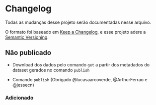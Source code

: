 # Changelog
Todas as mudanças desse projeto serão documentadas nesse arquivo.

O formato foi baseado em [Keep a Changelog](https://keepachangelog.com/pt-BR/1.0.0/),
e esse projeto adere a [Semantic Versioning](https://semver.org/lang/pt-BR/spec/v2.0.0.html).

## Não publicado
- Download dos dados pelo comando `get` a partir dos metadados do dataset gerados no comando `publish`

- Comando `publish` (Obrigado @lucasaarcoverde, @ArthurFerrao e @jessecn)

### Adicionado
